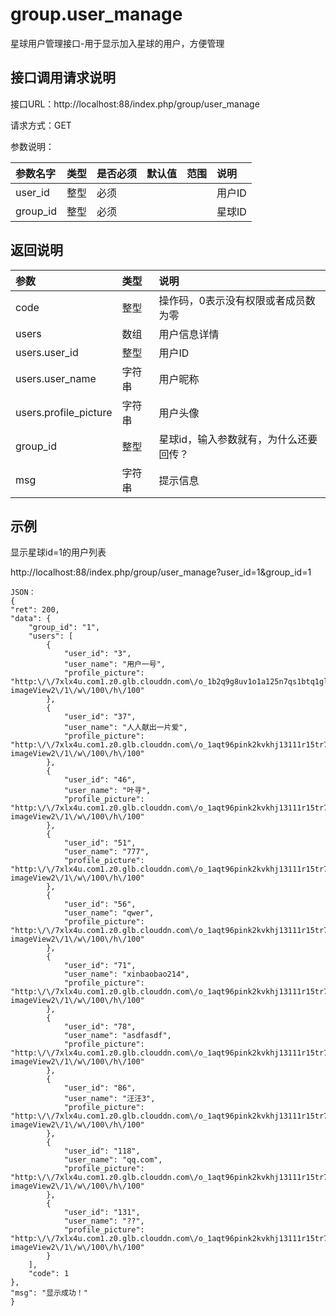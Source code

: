 # group.user_manage

星球用户管理接口-用于显示加入星球的用户，方便管理

## 接口调用请求说明

接口URL：http://localhost:88/index.php/group/user_manage

请求方式：GET

参数说明：

|参数名字   | 类型|  是否必须   | 默认值   | 范围      |  说明|
|:--|:--|:--|:--|:--|:--|
|user_id|整型|必须|||用户ID|
|group_id|整型|必须|||星球ID|


## 返回说明

|参数|        类型|   说明|
|:--|:--|:--|
|code  |  整型  |操作码，0表示没有权限或者成员数为零|
|users   | 数组  |用户信息详情|
|users.user_id | 整型| 用户ID|
|users.user_name | 字符串| 用户昵称|
|users.profile_picture|字符串|用户头像|
|group_id|整型|星球id，输入参数就有，为什么还要回传？|
|msg |字符串 |提示信息|


## 示例

显示星球id=1的用户列表

http://localhost:88/index.php/group/user_manage?user_id=1&group_id=1

    JSON：
    {
	"ret": 200,
	"data": {
		"group_id": "1",
		"users": [
			{
				"user_id": "3",
				"user_name": "用户一号",
				"profile_picture": "http:\/\/7xlx4u.com1.z0.glb.clouddn.com\/o_1b2q9g8uv1o1a125n7qs1btq1glk7.jpg?imageView2\/1\/w\/100\/h\/100"
			},
			{
				"user_id": "37",
				"user_name": "人人献出一片爱",
				"profile_picture": "http:\/\/7xlx4u.com1.z0.glb.clouddn.com\/o_1aqt96pink2kvkhj13111r15tr7.jpg?imageView2\/1\/w\/100\/h\/100"
			},
			{
				"user_id": "46",
				"user_name": "叶寻",
				"profile_picture": "http:\/\/7xlx4u.com1.z0.glb.clouddn.com\/o_1aqt96pink2kvkhj13111r15tr7.jpg?imageView2\/1\/w\/100\/h\/100"
			},
			{
				"user_id": "51",
				"user_name": "777",
				"profile_picture": "http:\/\/7xlx4u.com1.z0.glb.clouddn.com\/o_1aqt96pink2kvkhj13111r15tr7.jpg?imageView2\/1\/w\/100\/h\/100"
			},
			{
				"user_id": "56",
				"user_name": "qwer",
				"profile_picture": "http:\/\/7xlx4u.com1.z0.glb.clouddn.com\/o_1aqt96pink2kvkhj13111r15tr7.jpg?imageView2\/1\/w\/100\/h\/100"
			},
			{
				"user_id": "71",
				"user_name": "xinbaobao214",
				"profile_picture": "http:\/\/7xlx4u.com1.z0.glb.clouddn.com\/o_1aqt96pink2kvkhj13111r15tr7.jpg?imageView2\/1\/w\/100\/h\/100"
			},
			{
				"user_id": "78",
				"user_name": "asdfasdf",
				"profile_picture": "http:\/\/7xlx4u.com1.z0.glb.clouddn.com\/o_1aqt96pink2kvkhj13111r15tr7.jpg?imageView2\/1\/w\/100\/h\/100"
			},
			{
				"user_id": "86",
				"user_name": "汪汪3",
				"profile_picture": "http:\/\/7xlx4u.com1.z0.glb.clouddn.com\/o_1aqt96pink2kvkhj13111r15tr7.jpg?imageView2\/1\/w\/100\/h\/100"
			},
			{
				"user_id": "118",
				"user_name": "qq.com",
				"profile_picture": "http:\/\/7xlx4u.com1.z0.glb.clouddn.com\/o_1aqt96pink2kvkhj13111r15tr7.jpg?imageView2\/1\/w\/100\/h\/100"
			},
			{
				"user_id": "131",
				"user_name": "??",
				"profile_picture": "http:\/\/7xlx4u.com1.z0.glb.clouddn.com\/o_1aqt96pink2kvkhj13111r15tr7.jpg?imageView2\/1\/w\/100\/h\/100"
			}
		],
		"code": 1
	},
	"msg": "显示成功！"
	}
